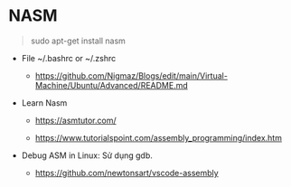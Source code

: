 # NASM
>sudo apt-get install nasm

- File ~/.bashrc or ~/.zshrc

  * https://github.com/Nigmaz/Blogs/edit/main/Virtual-Machine/Ubuntu/Advanced/README.md

- Learn Nasm

  * https://asmtutor.com/

  * https://www.tutorialspoint.com/assembly_programming/index.htm

- Debug ASM in Linux: Sử dụng gdb.

  * https://github.com/newtonsart/vscode-assembly

